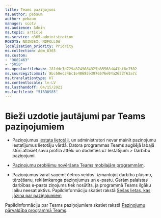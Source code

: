 ```yaml
---
title: Teams paziņojumi
ms.author: pebaum
author: pebaum
manager: scotv
ms.audience: Admin
ms.topic: article
ms.service: o365-administration
ROBOTS: NOINDEX, NOFOLLOW
localization_priority: Priority
ms.collection: Adm_O365
ms.custom:
- "9002463"
- "5050"
ms.openlocfilehash: 281ddc7d729a8749084925b85568d441bf8e7502
ms.sourcegitcommit: 8bc60ec34bc1e40685e3976576e04a2623f63a7c
ms.translationtype: HT
ms.contentlocale: lv-LV
ms.lasthandoff: 04/15/2021
ms.locfileid: "51830985"
---
```

# <a name="teams-notifications-faq"></a>Bieži uzdotie jautājumi par Teams paziņojumiem


- Paziņojumus [iestata lietotāji](https://support.microsoft.com/office/1cc31834-5fe5-412b-8edb-43fecc78413d), un administratori nevar mainīt paziņojumu iestatījumus lietotāju vārdā. Datora programmas Teams augšējā labajā stūrī atlasiet savu profila attēlu un dodieties uz Iestatījumi > Darbību paziņojumi.

- [Paziņojumu problēmu novēršana Teams mobilajām programmām](https://support.microsoft.com/office/6d125ac2-e440-4fab-8e4c-2227a52d460c).

- Paziņojumus varat saņemt četros veidos: izmantojot darbību plūsmu, tērzēšanu, reklāmkaroga paziņojumus un e-pastu. Garām palaistas darbības e-pasta ziņojums tiek nosūtīts, ja programmā Teams ilgāku laiku neesat aktīvs. Papildinformāciju skatiet rakstā [Sešas lietas, kas jāzina par paziņojumiem](https://support.microsoft.com/office/abb62c60-3d15-4968-b86a-42fea9c22cf4)

Papildinformāciju par Teams paziņojumiem skatiet rakstā [Paziņojumu pārvaldība programmā Teams](https://support.office.com/article/1cc31834-5fe5-412b-8edb-43fecc78413d#ID0EAABAAA).
